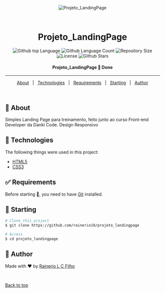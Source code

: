<div align="center" id="top"> 
  <img src="./.github/app.gif" alt="Projeto_LandingPage" />

&#xa0;

  <!-- <a href="https://projeto_landingpage.netlify.app">Demo</a> -->
</div>

<h1 align="center">Projeto_LandingPage</h1>

<p align="center">
  <img alt="Github top Language" src="https://img.shields.io/github/languages/top/rainerio19/projeto_landingpage?color=56BEB8">

  <img alt="Github Language Count" src="https://img.shields.io/github/languages/count/rainerio19/projeto_landingpage?color=56BEB8">

  <img alt="Repository Size" src="https://img.shields.io/github/repo-size/rainerio19/projeto_landingpage?color=56BEB8">

  <img alt="License" src="https://img.shields.io/github/license/rainerio19/projeto_landingpage?color=56BEB8">

  <!-- <img alt="Github issues" src="https://img.shields.io/github/issues/{{YOUR_GITHUB_USERNAME}}/projeto_landingpage?color=56BEB8" /> -->

  <!-- <img alt="Github forks" src="https://img.shields.io/github/forks/{{YOUR_GITHUB_USERNAME}}/projeto_landingpage?color=56BEB8" /> -->

  <img alt="Github Stars" src="https://img.shields.io/github/stars/rainerio19/projeto_landingpage?color=56BEB8" />
</p>

<!-- Status -->

<h4 align="center">
  Projeto_LandingPage 🚀 Done 
</h4>

<hr>

<p align="center">
  <a href="#dart-about">About</a> &#xa0; | &#xa0; 
  <a href="#rocket-technologies">Technologies</a> &#xa0; | &#xa0;
  <a href="#white_check_mark-requirements">Requirements</a> &#xa0; | &#xa0;
  <a href="#checkered_flag-starting">Starting</a> &#xa0; | &#xa0;
  <a href="https://github.com/rainerio19" target="_blank">Author</a>
</p>

<br>

## :dart: About

Simples Landing Page para treinamento, feito junto ao curso Front-end Developer da Danki Code.
Design Responsivo

## :rocket: Technologies

The following things were used in this project:

- [HTML5](https://html.com)
- [CSS3](http://css3.com/)

## :white_check_mark: Requirements

Before starting :checkered_flag:, you need to have [Git](https://git-scm.com) installed.

## :checkered_flag: Starting

```bash
# Clone this project
$ git clone https://github.com/rainerio19/projeto_landingpage

# Access
$ cd projeto_landingpage

```

## :memo: Author

Made with :heart: by <a href="https://github.com/rainerio19}" target="_blank">Rainerio L C Filho</a>

&#xa0;

<a href="#top">Back to top</a>

